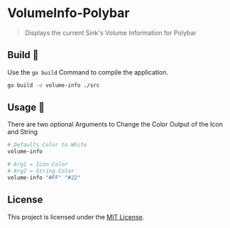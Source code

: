 # VolumeInfo-Polybar
> Displays the current Sink's Volume Information for Polybar

## Build 🔨
Use the `go build` Command to compile the application.
``` bash
go build -o volume-info ./src
```

## Usage 🚀
There are two optional Arguments to Change the Color Output of the Icon and String
``` bash
# Defaults Color to White
volume-info

# Arg1 = Icon Color
# Arg2 = String Color
volume-info "#FF" "#22"
```

## License
This project is licensed under the [MIT License](LICENSE).